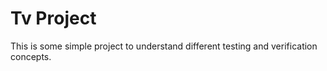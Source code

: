 # Tv Project
This is some simple project to understand different testing and verification concepts.
